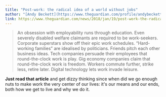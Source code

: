 ```yaml
---
title: "Post-work: the radical idea of a world without jobs"
author: "[Andy Beckett](https://www.theguardian.com/profile/andybeckett) for [The Guardian](https://www.theguardian.com/)"
link: https://www.theguardian.com/news/2018/jan/19/post-work-the-radical-idea-of-a-world-without-jobs
---
```


> An obsession with employability runs through education. Even severely disabled welfare claimants are required to be work-seekers. Corporate superstars show off their epic work schedules. “Hard-working families” are idealised by politicians. Friends pitch each other business ideas. Tech companies persuade their employees that round-the-clock work is play. Gig economy companies claim that round-the-clock work is freedom. Workers commute further, strike less, retire later. Digital technology lets work invade leisure.

**Just read that article** and get dizzy thinking since when did we go enough nuts to make work the very center of our lives: it's our means and our ends, both how we get to live and why we do it.